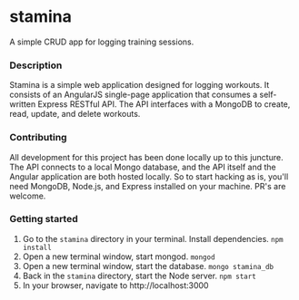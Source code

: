 # stamina
A simple CRUD app for logging training sessions.

### Description
Stamina is a simple web application designed for logging workouts. It consists of an AngularJS single-page application that consumes a self-written Express RESTful API. The API interfaces with a MongoDB to create, read, update, and delete workouts.

### Contributing
All development for this project has been done locally up to this juncture. The API connects to a local Mongo database, and the API itself and the Angular application are both hosted locally. So to start hacking as is, you'll need MongoDB, Node.js, and Express installed on your machine. PR's are welcome. 

### Getting started
1. Go to the `stamina` directory in your terminal. Install dependencies. `npm install`
2. Open a new terminal window, start mongod. `mongod`
3. Open a new terminal window, start the database. `mongo stamina_db`
4. Back in the `stamina` directory, start the Node server. `npm start`
5. In your browser, navigate to http://localhost:3000
